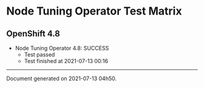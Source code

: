 
Node Tuning Operator Test Matrix
================================

OpenShift 4.8
-------------


* Node Tuning Operator 4.8: SUCCESS
  - Test passed
  - Test finished at 2021-07-13 00:16


---
Document generated on 2021-07-13 04h50.
